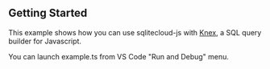 ## Getting Started

This example shows how you can use sqlitecloud-js with [Knex](https://knexjs.org/), a SQL query builder for Javascript.

You can launch example.ts from VS Code "Run and Debug" menu.
